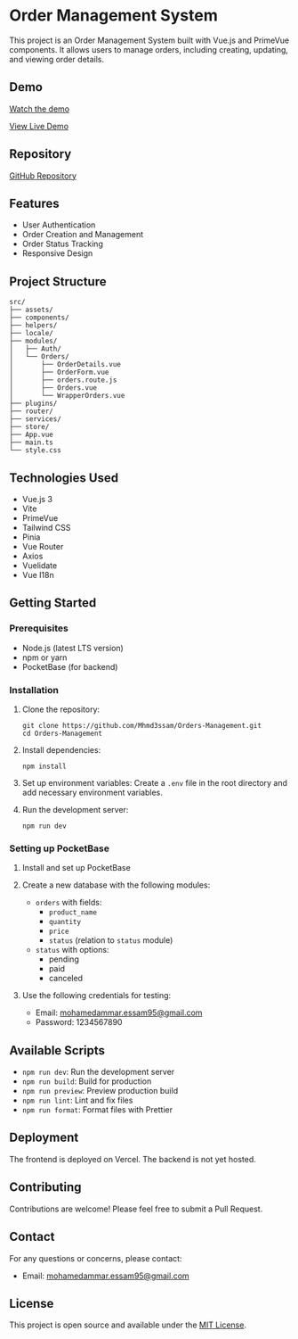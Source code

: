 # Order Management System

This project is an Order Management System built with Vue.js and PrimeVue components. It allows users to manage orders, including creating, updating, and viewing order details.

## Demo

[Watch the demo ](https://www.youtube.com/watch?v=your_video_id)

[View Live Demo](https://orders-management-phi.vercel.app/login)

<!-- Add your video demo embed code here -->

## Repository

[GitHub Repository](https://github.com/Mhmd3ssam/Orders-Management)

## Features

- User Authentication
- Order Creation and Management
- Order Status Tracking
- Responsive Design

## Project Structure

```
src/
├── assets/
├── components/
├── helpers/
├── locale/
├── modules/
│   ├── Auth/
│   └── Orders/
│       ├── OrderDetails.vue
│       ├── OrderForm.vue
│       ├── orders.route.js
│       ├── Orders.vue
│       └── WrapperOrders.vue
├── plugins/
├── router/
├── services/
├── store/
├── App.vue
├── main.ts
└── style.css
```

## Technologies Used

- Vue.js 3
- Vite
- PrimeVue
- Tailwind CSS
- Pinia
- Vue Router
- Axios
- Vuelidate
- Vue I18n

## Getting Started

### Prerequisites

- Node.js (latest LTS version)
- npm or yarn
- PocketBase (for backend)

### Installation

1. Clone the repository:

   ```
   git clone https://github.com/Mhmd3ssam/Orders-Management.git
   cd Orders-Management
   ```

2. Install dependencies:

   ```
   npm install
   ```

3. Set up environment variables:
   Create a `.env` file in the root directory and add necessary environment variables.

4. Run the development server:
   ```
   npm run dev
   ```

### Setting up PocketBase

1. Install and set up PocketBase
2. Create a new database with the following modules:

   - `orders` with fields:
     - `product_name`
     - `quantity`
     - `price`
     - `status` (relation to `status` module)
   - `status` with options:
     - pending
     - paid
     - canceled

3. Use the following credentials for testing:
   - Email: mohamedammar.essam95@gmail.com
   - Password: 1234567890

## Available Scripts

- `npm run dev`: Run the development server
- `npm run build`: Build for production
- `npm run preview`: Preview production build
- `npm run lint`: Lint and fix files
- `npm run format`: Format files with Prettier

## Deployment

The frontend is deployed on Vercel. The backend is not yet hosted.

## Contributing

Contributions are welcome! Please feel free to submit a Pull Request.

## Contact

For any questions or concerns, please contact:

- Email: mohamedammar.essam95@gmail.com

## License

This project is open source and available under the [MIT License](LICENSE).
